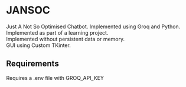 # JANSOC
Just A Not So Optimised Chatbot. Implemented using Groq and Python. 
<br>
Implemented as part of a learning project.
<br>
Implemented without persistent data or memory.
<br>
GUI using Custom TKinter.
<br>
## Requirements
Requires a .env file with GROQ_API_KEY

